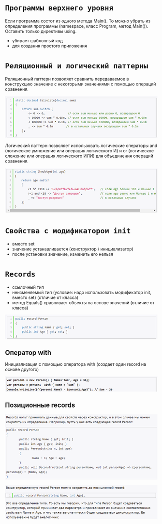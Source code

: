 # **`Программы верхнего уровня`**

Если программа состот из одного метода Main(). То можно убрать из определения программы (namespace, класс Program, метод Main()). Оставить только директивы using.

- убирает шаблонный код
- для создания простого приложения

# **`Реляционный и логический паттерны`**

Реляционный паттерн позволяет сравнить передаваемое в конструкцию значение с некоторыми значениями с помощью операций сравнения.

![](images/1.png)

Логический паттерн позволяет использовать логические операторы and (логическое умножение или операция логического И) и or (логическое сложение или операция логического ИЛИ) для объединения операций сравнения.

![](images/2.png)

# **`Свойства с модификатором init`**

- вместо set
- значение устанавливается (конструктор / инициализатор)
- после установки значение, изменить его нельзя 

# **`Records`**

- ссылочный тип
- неизменяемый тип (условие: надо использовать модификатор init, вместо set) (отличие от класса)
- метод Equals() сравнивает объекты на основе значений (отличие от класса)

![](images/3.png)

## **Оператор with**

Инициализация с помощью оператора with (создает один record на основе другого)

![](images/4.png)

## **Позиционные records**

![](images/5.png)

![](images/6.png)